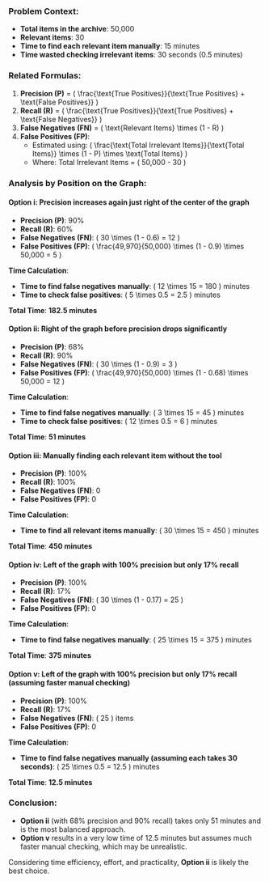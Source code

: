 ### Problem Context:
- **Total items in the archive**: 50,000
- **Relevant items**: 30
- **Time to find each relevant item manually**: 15 minutes
- **Time wasted checking irrelevant items**: 30 seconds (0.5 minutes)

### Related Formulas:
1. **Precision (P)** = \( \frac{\text{True Positives}}{\text{True Positives} + \text{False Positives}} \)
2. **Recall (R)** = \( \frac{\text{True Positives}}{\text{True Positives} + \text{False Negatives}} \)
3. **False Negatives (FN)** = \( \text{Relevant Items} \times (1 - R) \)
4. **False Positives (FP)**:
   - Estimated using: \( \frac{\text{Total Irrelevant Items}}{\text{Total Items}} \times (1 - P) \times \text{Total Items} \)
   - Where: Total Irrelevant Items = \( 50,000 - 30 \)

### Analysis by Position on the Graph:

#### **Option i: Precision increases again just right of the center of the graph**
- **Precision (P)**: 90%
- **Recall (R)**: 60%
- **False Negatives (FN)**: \( 30 \times (1 - 0.6) = 12 \)
- **False Positives (FP)**: \( \frac{49,970}{50,000} \times (1 - 0.9) \times 50,000 = 5 \)

**Time Calculation**:
- **Time to find false negatives manually**: \( 12 \times 15 = 180 \) minutes
- **Time to check false positives**: \( 5 \times 0.5 = 2.5 \) minutes

**Total Time**: **182.5 minutes**

#### **Option ii: Right of the graph before precision drops significantly**
- **Precision (P)**: 68%
- **Recall (R)**: 90%
- **False Negatives (FN)**: \( 30 \times (1 - 0.9) = 3 \)
- **False Positives (FP)**: \( \frac{49,970}{50,000} \times (1 - 0.68) \times 50,000 = 12 \)

**Time Calculation**:
- **Time to find false negatives manually**: \( 3 \times 15 = 45 \) minutes
- **Time to check false positives**: \( 12 \times 0.5 = 6 \) minutes

**Total Time**: **51 minutes**

#### **Option iii: Manually finding each relevant item without the tool**
- **Precision (P)**: 100%
- **Recall (R)**: 100%
- **False Negatives (FN)**: 0
- **False Positives (FP)**: 0

**Time Calculation**:
- **Time to find all relevant items manually**: \( 30 \times 15 = 450 \) minutes

**Total Time**: **450 minutes**

#### **Option iv: Left of the graph with 100% precision but only 17% recall**
- **Precision (P)**: 100%
- **Recall (R)**: 17%
- **False Negatives (FN)**: \( 30 \times (1 - 0.17) = 25 \)
- **False Positives (FP)**: 0

**Time Calculation**:
- **Time to find false negatives manually**: \( 25 \times 15 = 375 \) minutes

**Total Time**: **375 minutes**

#### **Option v: Left of the graph with 100% precision but only 17% recall (assuming faster manual checking)**
- **Precision (P)**: 100%
- **Recall (R)**: 17%
- **False Negatives (FN)**: \( 25 \) items
- **False Positives (FP)**: 0

**Time Calculation**:
- **Time to find false negatives manually (assuming each takes 30 seconds)**: \( 25 \times 0.5 = 12.5 \) minutes

**Total Time**: **12.5 minutes**

### Conclusion:
- **Option ii** (with 68% precision and 90% recall) takes only 51 minutes and is the most balanced approach.
- **Option v** results in a very low time of 12.5 minutes but assumes much faster manual checking, which may be unrealistic.

Considering time efficiency, effort, and practicality, **Option ii** is likely the best choice.
